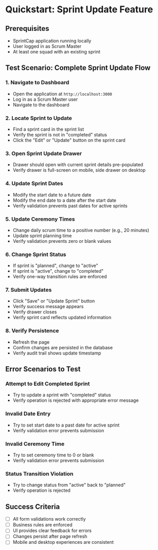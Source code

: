# Quickstart: Sprint Update Feature

## Prerequisites
- SprintCap application running locally
- User logged in as Scrum Master
- At least one squad with an existing sprint

## Test Scenario: Complete Sprint Update Flow

### 1. Navigate to Dashboard
- Open the application at `http://localhost:3000`
- Log in as a Scrum Master user
- Navigate to the dashboard

### 2. Locate Sprint to Update
- Find a sprint card in the sprint list
- Verify the sprint is not in "completed" status
- Click the "Edit" or "Update" button on the sprint card

### 3. Open Sprint Update Drawer
- Drawer should open with current sprint details pre-populated
- Verify drawer is full-screen on mobile, side drawer on desktop

### 4. Update Sprint Dates
- Modify the start date to a future date
- Modify the end date to a date after the start date
- Verify validation prevents past dates for active sprints

### 5. Update Ceremony Times
- Change daily scrum time to a positive number (e.g., 20 minutes)
- Update sprint planning time
- Verify validation prevents zero or blank values

### 6. Change Sprint Status
- If sprint is "planned", change to "active"
- If sprint is "active", change to "completed"
- Verify one-way transition rules are enforced

### 7. Submit Updates
- Click "Save" or "Update Sprint" button
- Verify success message appears
- Verify drawer closes
- Verify sprint card reflects updated information

### 8. Verify Persistence
- Refresh the page
- Confirm changes are persisted in the database
- Verify audit trail shows update timestamp

## Error Scenarios to Test

### Attempt to Edit Completed Sprint
- Try to update a sprint with "completed" status
- Verify operation is rejected with appropriate error message

### Invalid Date Entry
- Try to set start date to a past date for active sprint
- Verify validation error prevents submission

### Invalid Ceremony Time
- Try to set ceremony time to 0 or blank
- Verify validation error prevents submission

### Status Transition Violation
- Try to change status from "active" back to "planned"
- Verify operation is rejected

## Success Criteria
- [ ] All form validations work correctly
- [ ] Business rules are enforced
- [ ] UI provides clear feedback for errors
- [ ] Changes persist after page refresh
- [ ] Mobile and desktop experiences are consistent